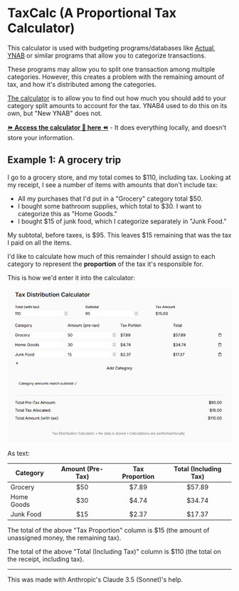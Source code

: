 # TaxCalc (A Proportional Tax Calculator)

This calculator is used with budgeting programs/databases like [Actual](https://github.com/actualbudget/actual), [YNAB](https://www.ynab.com/) or similar programs that allow you to categorize transactions.

These programs may allow you to split one transaction among multiple categories. However, this creates a problem with the remaining amount of tax, and how it's distributed among the categories.

[The calculator](https://github.com/MattDemers/proportional-tax-calculator/) is to allow you to find out how much you should add to your category split amounts to account for the tax. YNAB4 used to do this on its own, but "New YNAB" does not.

[**⏩ Access the calculator 🧮 here ⏪**](https://github.com/MattDemers/proportional-tax-calculator/) - It does everything locally, and doesn't store your information.

## Example 1: A grocery trip

I go to a grocery store, and my total comes to $110, including tax. Looking at my receipt, I see a number of items with amounts that don't include tax:

* All my purchases that I'd put in a "Grocery" category total $50.
* I bought some bathroom supplies, which total to $30. I want to categorize this as "Home Goods."
* I bought $15 of junk food, which I categorize separately in "Junk Food."

My subtotal, before taxes, is $95. This leaves $15 remaining that was the tax I paid on all the items.

I'd like to calculate how much of this remainder I should assign to each category to represent the **proportion** of the tax it's responsible for.

This is how we'd enter it into the calculator:

![](/Images/screenshot.png)

As text:

| **Category** | **Amount (Pre-Tax)** | **Tax Proportion** | **Total (Including Tax)** |
|--------------|:----------------------:|:--------------------:|:-----------:|
| Grocery      |          $50         |        $7.89       |   $57.89  |
| Home Goods   |          $30         |        $4.74       |   $34.74  |
| Junk Food    |          $15         |        $2.37       |   $17.37  |

The total of the above "Tax Proportion" column is $15 (the amount of unassigned money, the remaining tax).

The total of the above "Total (Including Tax)" column is $110 (the total on the receipt, including tax).

---

This was made with Anthropic's Claude 3.5 (Sonnet)'s help.
